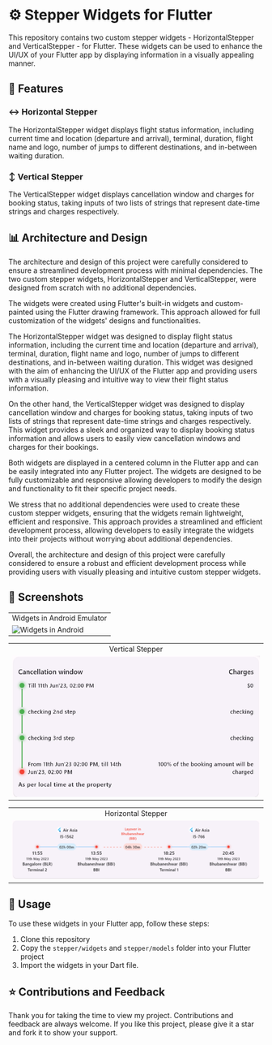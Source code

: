 # :gear: Stepper Widgets for Flutter

This repository contains two custom stepper widgets - HorizontalStepper and VerticalStepper - for Flutter. These widgets can be used to enhance the UI/UX of your Flutter app by displaying information in a visually appealing manner.

## 🚀 Features

### :left_right_arrow: Horizontal Stepper

The HorizontalStepper widget displays flight status information, including current time and location (departure and arrival), terminal, duration, flight name and logo, number of jumps to different destinations, and in-between waiting duration.

### :arrow_up_down: Vertical Stepper

The VerticalStepper widget displays cancellation window and charges for booking status, taking inputs of two lists of strings that represent date-time strings and charges respectively.

## :bar_chart: Architecture and Design

The architecture and design of this project were carefully considered to ensure a streamlined development process with minimal dependencies. The two custom stepper widgets, HorizontalStepper and VerticalStepper, were designed from scratch with no additional dependencies.

The widgets were created using Flutter's built-in widgets and custom-painted using the Flutter drawing framework. This approach allowed for full customization of the widgets' designs and functionalities.

The HorizontalStepper widget was designed to display flight status information, including the current time and location (departure and arrival), terminal, duration, flight name and logo, number of jumps to different destinations, and in-between waiting duration. This widget was designed with the aim of enhancing the UI/UX of the Flutter app and providing users with a visually pleasing and intuitive way to view their flight status information.

On the other hand, the VerticalStepper widget was designed to display cancellation window and charges for booking status, taking inputs of two lists of strings that represent date-time strings and charges respectively. This widget provides a sleek and organized way to display booking status information and allows users to easily view cancellation windows and charges for their bookings.

Both widgets are displayed in a centered column in the Flutter app and can be easily integrated into any Flutter project. The widgets are designed to be fully customizable and responsive allowing developers to modify the design and functionality to fit their specific project needs.

We stress that no additional dependencies were used to create these custom stepper widgets, ensuring that the widgets remain lightweight, efficient and responsive. This approach provides a streamlined and efficient development process, allowing developers to easily integrate the widgets into their projects without worrying about additional dependencies.

Overall, the architecture and design of this project were carefully considered to ensure a robust and efficient development process while providing users with visually pleasing and intuitive custom stepper widgets.

## 📱 Screenshots

<table align="center">
<tr align="center">
<td>Widgets in Android Emulator</td>
</tr>
<tr>
<td><img alt="Widgets in Android" src="https://raw.githubusercontent.com/kingavatar/stepper/assets/stepper.gif"  height="500" /></td>
</tr>
</table>

<table align="center">
<tr align="center">
<td>Vertical Stepper</td>
</tr>
<tr> 
<td>
<img alt="Vertical Widget" src="https://raw.githubusercontent.com/kingavatar/stepper/assets/vertical.png" />
</td>
</tr>
</table>

<table align="center">
<tr align="center">
<td>Horizontal Stepper</td>
</tr>
<tr>
<td> <img alt="Horizontal Widget" src="https://raw.githubusercontent.com/kingavatar/stepper/assets/horizontal.png" /></td>
</tr>
</table>

## 📜 Usage

To use these widgets in your Flutter app, follow these steps:

1. Clone this repository
2. Copy the `stepper/widgets` and `stepper/models` folder into your Flutter project
3. Import the widgets in your Dart file.

## ⭐️ Contributions and Feedback

Thank you for taking the time to view my project. Contributions and feedback are always welcome. If you like this project, please give it a star and fork it to show your support.
